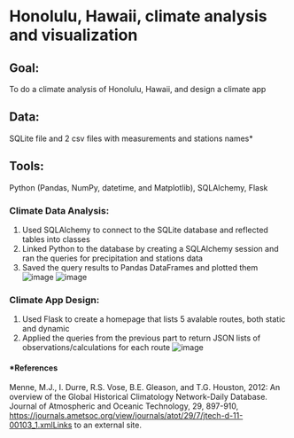 # Honolulu, Hawaii, climate analysis and visualization
## **Goal**:
To do a climate analysis of Honolulu, Hawaii, and design a climate app
## **Data**:
SQLite file and 2 csv files with measurements and stations names*
## **Tools**: 
Python (Pandas, NumPy, datetime, and Matplotlib), SQLAlchemy, Flask
### **Climate Data Analysis**:
1. Used SQLAlchemy to connect to the SQLite database and reflected tables into classes 
2. Linked Python to the database by creating a SQLAlchemy session and ran the queries for precipitation and stations data
3. Saved the query results to Pandas DataFrames and plotted them
![image](https://github.com/irinatenis/Honolulu-Hawaii-climate-analysis-and-visualization/assets/120978502/c9da6ea1-a591-426d-ab8b-9a1275472dd6)
![image](https://github.com/irinatenis/Honolulu-Hawaii-climate-analysis-and-visualization/assets/120978502/31b1b08f-b6e6-456f-a033-29472f66010e)


### **Climate App Design**:
1. Used Flask to create a homepage that lists 5 avalable routes, both static and dynamic
2. Applied the queries from the previous part to return JSON lists of observations/calculations for each route
![image](https://github.com/irinatenis/Honolulu-Hawaii-climate-analysis-and-visualization/assets/120978502/95079289-d7f9-4a6f-9544-3e07f967d28d)


#### *References
Menne, M.J., I. Durre, R.S. Vose, B.E. Gleason, and T.G. Houston, 2012: An overview of the Global Historical Climatology Network-Daily Database. Journal of Atmospheric and Oceanic Technology, 29, 897-910, https://journals.ametsoc.org/view/journals/atot/29/7/jtech-d-11-00103_1.xmlLinks to an external site.
